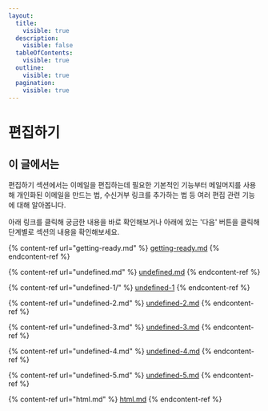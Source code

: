 ```yaml
---
layout:
  title:
    visible: true
  description:
    visible: false
  tableOfContents:
    visible: true
  outline:
    visible: true
  pagination:
    visible: true
---
```


# 편집하기

## 이 글에서는

편집하기 섹션에서는 이메일을 편집하는데 필요한 기본적인 기능부터 메일머지를 사용해 개인화된 이메일을 만드는 법, 수신거부 링크를 추가하는 법 등 여러 편집 관련 기능에 대해 알아봅니다.

아래 링크를 클릭해 궁금한 내용을 바로 확인해보거나 아래에 있는 '다음' 버튼을 클릭해 단계별로 섹션의 내용을 확인해보세요.

{% content-ref url="getting-ready.md" %}
[getting-ready.md](getting-ready.md)
{% endcontent-ref %}

{% content-ref url="undefined.md" %}
[undefined.md](undefined.md)
{% endcontent-ref %}

{% content-ref url="undefined-1/" %}
[undefined-1](undefined-1/)
{% endcontent-ref %}

{% content-ref url="undefined-2.md" %}
[undefined-2.md](undefined-2.md)
{% endcontent-ref %}

{% content-ref url="undefined-3.md" %}
[undefined-3.md](undefined-3.md)
{% endcontent-ref %}

{% content-ref url="undefined-4.md" %}
[undefined-4.md](undefined-4.md)
{% endcontent-ref %}

{% content-ref url="undefined-5.md" %}
[undefined-5.md](undefined-5.md)
{% endcontent-ref %}

{% content-ref url="html.md" %}
[html.md](html.md)
{% endcontent-ref %}

